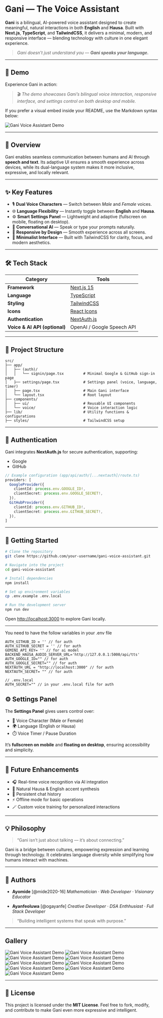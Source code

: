 # **Gani — The Voice Assistant**

**Gani** is a bilingual, AI-powered voice assistant designed to create meaningful, natural interactions in both **English** and **Hausa**.
Built with **Next.js**, **TypeScript**, and **TailwindCSS**, it delivers a minimal, modern, and responsive interface — blending technology with culture in one elegant experience.

> *Gani doesn’t just understand you — **Gani speaks your language.***

---

## 🎥 **Demo**

Experience Gani in action:

> 🎬 *The demo showcases Gani’s bilingual voice interaction, responsive interface, and settings control on both desktop and mobile.*

If you prefer a visual embed inside your README, use the Markdown syntax below:


![Gani Voice Assistant Demo](/demo/demo.png)


---

## 🚀 **Overview**

Gani enables seamless communication between humans and AI through **speech and text**.
Its adaptive UI ensures a smooth experience across devices, while its dual-language system makes it more inclusive, expressive, and locally relevant.

---

## ✨ **Key Features**

* 🎙️ **Dual Voice Characters** — Switch between *Male* and *Female* voices.
* 🌐 **Language Flexibility** — Instantly toggle between **English** and **Hausa**.
* ⚙️ **Smart Settings Panel** — Lightweight and adaptive (fullscreen on mobile, floating on desktop).
* 🧠 **Conversational AI** — Speak or type your prompts naturally.
* 📱 **Responsive by Design** — Smooth experience across all screens.
* 💎 **Minimalist Interface** — Built with TailwindCSS for clarity, focus, and modern aesthetics.

---

## 🛠️ **Tech Stack**

| Category                      | Tools                                                     |
| ----------------------------- | --------------------------------------------------------- |
| **Framework**                 | [Next.js 15](https://nextjs.org/)                         |
| **Language**                  | [TypeScript](https://www.typescriptlang.org/)             |
| **Styling**                   | [TailwindCSS](https://tailwindcss.com/)                   |
| **Icons**                     | [React Icons](https://react-icons.github.io/react-icons/) |
| **Authentication**            | [NextAuth.js](https://next-auth.js.org/)                  |
| **Voice & AI API (optional)** | OpenAI / Google Speech API                                |

---

## 📁 **Project Structure**

```
src/
├── app/
│   ├── (auth)/
│   │   └── signin/page.tsx         # Minimal Google & GitHub sign-in page
│   ├── settings/page.tsx           # Settings panel (voice, language, timer)
│   ├── page.tsx                    # Main Gani interface
│   └── layout.tsx                  # Root layout
├── components/
│   ├── ui/                         # Reusable UI components
│   └── voice/                      # Voice interaction logic
├── lib/                            # Utility functions & configurations
├── styles/                         # TailwindCSS setup
```

---

## 🔐 **Authentication**

Gani integrates **NextAuth.js** for secure authentication, supporting:

* Google
* GitHub

```ts
// Example configuration (app/api/auth/[...nextauth]/route.ts)
providers: [
  GoogleProvider({
    clientId: process.env.GOOGLE_ID!,
    clientSecret: process.env.GOOGLE_SECRET!,
  }),
  GitHubProvider({
    clientId: process.env.GITHUB_ID!,
    clientSecret: process.env.GITHUB_SECRET!,
  }),
]
```

---

## 🧭 **Getting Started**

```bash
# Clone the repository
git clone https://github.com/your-username/gani-voice-assistant.git

# Navigate into the project
cd gani-voice-assistant

# Install dependencies
npm install

# Set up environment variables
cp .env.example .env.local

# Run the development server
npm run dev
```

Open [http://localhost:3000](http://localhost:3000) to explore Gani locally.

---

You need to have the follow variables in your .env file

```
AUTH_GITHUB_ID = '' // for auth
AUTH_GITHUB_SECRET = '' // for auth
GEMINI_API_KEY= '' // for ai model
BACKEND_HAUSA_AUDIO_SERVER_URL='http://127.0.0.1:5000/api/tts'
AUTH_GOOGLE_ID="" // for auth
AUTH_GOOGLE_SECRET="" // for auth
NEXTAUTH_URL = "http://localhost:3000" // for auth
NEXTAUTH_SECRET= "" // for auth

// .env.local
AUTH_SECRET="" // in your .env.local file for auth
```

## ⚙️ **Settings Panel**

The **Settings Panel** gives users control over:

* 🔄 Voice Character (Male or Female)
* 🌍 Language (English or Hausa)
* ⏱️ Voice Timer / Pause Duration

It’s **fullscreen on mobile** and **floating on desktop**, ensuring accessibility and simplicity.

---

## 🔮 **Future Enhancements**

* 🎧 Real-time voice recognition via AI integration
* 📢 Natural Hausa & English accent synthesis
* 💬 Persistent chat history
* ⚡ Offline mode for basic operations
* 🪄 Custom voice training for personalized interactions

---

## 💡 **Philosophy**

> “Gani isn’t just about talking — it’s about connecting.”

Gani is a bridge between cultures, empowering expression and learning through technology.
It celebrates language diversity while simplifying how humans interact with machines.

---

## 🩵 **Authors**

* **Ayomide** [@mide2020-16]
  *Mathematician · Web Developer · Visionary Educator*

* **Ayanfeoluwa** [@ogayanfe]
  *Creative Developer · DSA Enthhusiast · Full Stack Developer*

> “Building intelligent systems that speak with purpose.”

---

## Gallery
![Gani Voice Assistant Demo](/demo/demo2.png)
![Gani Voice Assistant Demo](/demo/demo3.png)
![Gani Voice Assistant Demo](/demo/demo4.png)
![Gani Voice Assistant Demo](/demo/demo5.png)
![Gani Voice Assistant Demo](/demo/demo6.png)
![Gani Voice Assistant Demo](/demo/demo7.png)
![Gani Voice Assistant Demo](/demo/demo8.png)
![Gani Voice Assistant Demo](/demo/demo9.png)
![Gani Voice Assistant Demo](/demo/demo10.jpg)

 ---

## 📜 **License**

This project is licensed under the **MIT License**.
Feel free to fork, modify, and contribute to make Gani even more expressive and intelligent.
